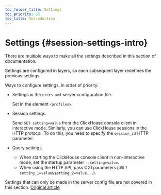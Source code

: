```yaml
---
toc_folder_title: Settings
toc_priority: 55
toc_title: Introduction
---
```


# Settings {#session-settings-intro}

There are multiple ways to make all the settings described in this section of documentation.

Settings are configured in layers, so each subsequent layer redefines the previous settings.

Ways to configure settings, in order of priority:

-   Settings in the `users.xml` server configuration file.

    Set in the element `<profiles>`.

-   Session settings.

    Send `SET setting=value` from the ClickHouse console client in interactive mode. Similarly, you can use ClickHouse sessions in the HTTP protocol. To do this, you need to specify the `session_id` HTTP parameter.

-   Query settings.

    -   When starting the ClickHouse console client in non-interactive mode, set the startup parameter `--setting=value`.
    -   When using the HTTP API, pass CGI parameters (`URL?setting_1=value&setting_2=value...`).

Settings that can only be made in the server config file are not covered in this section.
[Original article](https://clickhouse.tech/docs/en/operations/settings/) <!--hide-->
